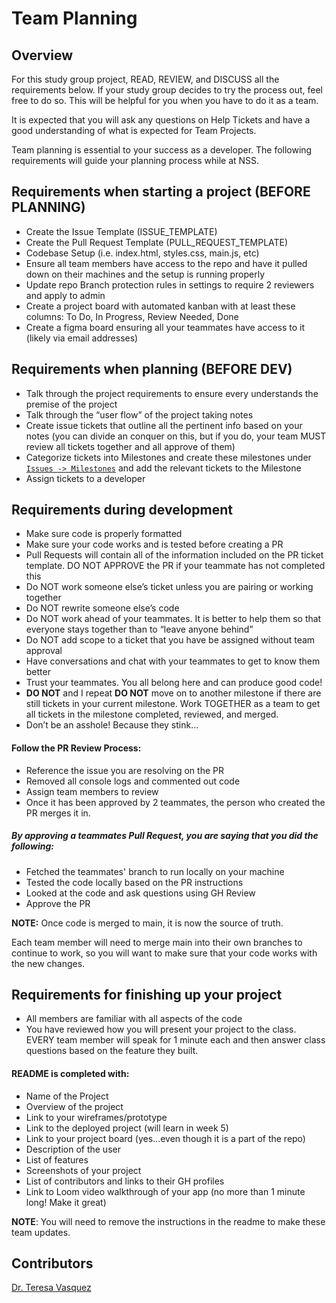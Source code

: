 # Team Planning

## Overview
For this study group project, READ, REVIEW, and DISCUSS all the requirements below. If your study group decides to try the process out, feel free to do so. This will be helpful for you when you have to do it as a team.

It is expected that you will ask any questions on Help Tickets and have a good understanding of what is expected for Team Projects.

Team planning is essential to your success as a developer. The following requirements will guide your planning process while at NSS.

## Requirements when starting a project (BEFORE PLANNING)
- Create the Issue Template (ISSUE_TEMPLATE)
- Create the Pull Request Template (PULL_REQUEST_TEMPLATE)
- Codebase Setup (i.e. index.html, styles.css, main.js, etc)
- Ensure all team members have access to the repo and have it pulled down on their machines and the setup is running properly
- Update repo Branch protection rules in settings to require 2 reviewers and apply to admin
- Create a project board with automated kanban with at least these columns: To Do, In Progress, Review Needed, Done
- Create a figma board ensuring all your teammates have access to it (likely via email addresses)

## Requirements when planning (BEFORE DEV)
- Talk through the project requirements to ensure every understands the premise of the project
- Talk through the “user flow” of the project taking notes
- Create issue tickets that outline all the pertinent info based on your notes (you can divide an conquer on this, but if you do, your team MUST review all tickets together and all approve of them)
- Categorize tickets into Milestones and create these milestones under [`Issues -> Milestones`](https://github.com/nss-nightclass-projects/team-planning/milestones) and add the relevant tickets to the Milestone
- Assign tickets to a developer

## Requirements during development
- Make sure code is properly formatted
- Make sure your code works and is tested before creating a PR
- Pull Requests will contain all of the information included on the PR ticket template. DO NOT APPROVE the PR if your teammate has not completed this
- Do NOT work someone else’s ticket unless you are pairing or working together
- Do NOT rewrite someone else’s code
- Do NOT work ahead of your teammates. It is better to help them so that everyone stays together than to “leave anyone behind”
- Do NOT add scope to a ticket that you have be assigned without team approval
- Have conversations and chat with your teammates to get to know them better
- Trust your teammates. You all belong here and can produce good code!
- **DO NOT** and I repeat **DO NOT** move on to another milestone if there are still tickets in your current milestone. Work TOGETHER as a team to get all tickets in the milestone completed, reviewed, and merged.
- Don’t be an asshole! Because they stink...

#### Follow the PR Review Process:
- Reference the issue you are resolving on the PR
- Removed all console logs and commented out code
- Assign team members to review
- Once it has been approved by 2 teammates, the person who created the PR merges it in.

##### By approving a teammates Pull Request, you are saying that you did the following:
- Fetched the teammates' branch to run locally on your machine
- Tested the code locally based on the PR instructions
- Looked at the code and ask questions using GH Review
- Approve the PR

**NOTE:**
Once code is merged to main, it is now the source of truth. 

Each team member will need to merge main into their own branches to continue to work, so you will want to make sure that your code works with the new changes.

## Requirements for finishing up your project
- All members are familiar with all aspects of the code
- You have reviewed how you will present your project to the class. EVERY team member will speak for 1 minute each and then answer class questions based on the feature they built.

#### README is completed with:
- Name of the Project
- Overview of the project
- Link to your wireframes/prototype
- Link to the deployed project (will learn in week 5)
- Link to your project board (yes...even though it is a part of the repo)
- Description of the user
- List of features
- Screenshots of your project
- List of contributors and links to their GH profiles
- Link to Loom video walkthrough of your app (no more than 1 minute long! Make it great)

**NOTE**: You will need to remove the instructions in the readme to make these team updates.

## Contributors
[Dr. Teresa Vasquez](https://github.com/drteresavasquez)
